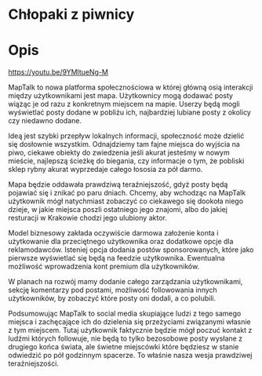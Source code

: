 # Chłopaki z piwnicy

# Opis
https://youtu.be/9YMltueNg-M

MapTalk to nowa platforma społecznościowa w której główną osią interakcji między użytkownikami jest mapa. Użytkownicy mogą dodawać posty wiążąc je od razu z konkretnym miejscem na mapie. Userzy będą mogli wyświetlać posty dodane w pobliżu ich, najbardziej lubiane posty z okolicy czy niedawno dodane.

Ideą jest szybki przepływ lokalnych informacji, społeczność może dzielić się dosłownie wszystkim.
Odnajdziemy tam fajne miejsca do wyjścia na piwo, ciekawe obiekty do zwiedzenia jeśli akurat jesteśmy w nowym mieście, najlepszą ścieżkę do biegania, czy informacje o tym, że pobliski sklep rybny akurat wyprzedaje całego łososia za pół darmo.

Mapa będzie oddawała prawdziwą teraźniejszość, gdyż posty będą pojawiać się i znikać po paru dniach. Chcemy, aby wchodząc na MapTalk użytkownik mógł natychmiast zobaczyć co ciekawego się dookoła niego dzieje, w jakie miejsca poszli ostatniego jego znajomi, albo do jakiej resturacji w Krakowie chodzi jego ulubiony aktor.

Model biznesowy zakłada oczywiście darmowa założenie konta i użytkowanie dla przeciętnego użytkownika oraz dodatkowe opcje dla reklamodawców. Isteniej opcja dodania postów sponsorowanych, które jako pierwsze wyświetlać się będą na feedzie użytkownika. Ewentualna możliwość wprowadzenia kont premium dla użytkowników.

W planach na rozwój mamy dodanie całego zarządzania użytkownikami, sekcję komentarzy pod postami, możliwość followowania innych użytkowników, by zobaczyć które posty oni dodali, a co polubili.

Podsumowując MapTalk to social media skupiające ludzi z tego samego miejsca i zachęcające ich do dzielenia się przeżyciami związanymi własnie z tym miejscem. Tutaj użytkownik faktycznie będzie mógł poczuć kontakt z ludźmi których followuje, nie będą to tylko bezosobowe posty wysłane z drugiego końca świata, ale świetne miejscówki które będziesz w stanie odwiedzić po pół godzinnym spacerze. To właśnie nasza wesja prawdziwej teraźniejszości.
